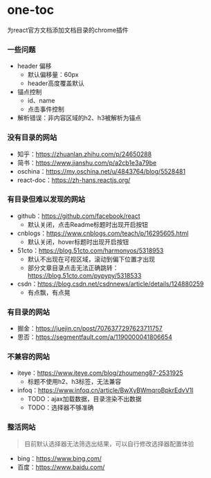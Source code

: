 # one-toc
为react官方文档添加文档目录的chrome插件

### 一些问题
- header 偏移
  - 默认偏移量：60px
  - header高度覆盖默认
- 锚点控制
  - id、name
  - 点击事件控制
- 解析错误：非内容区域的h2、h3被解析为锚点

### 没有目录的网站
- 知乎：https://zhuanlan.zhihu.com/p/24650288
- 简书：https://www.jianshu.com/p/a2cb1e3a79be
- oschina：https://my.oschina.net/u/4843764/blog/5528481
- react-doc：https://zh-hans.reactjs.org/

### 有目录但难以发现的网站
- github：https://github.com/facebook/react
  - 默认关闭，点击Readme标题时出现开启按钮
- cnblogs：https://www.cnblogs.com/teach/p/16295605.html
  - 默认关闭，hover标题时出现开启按钮
- 51cto：https://blog.51cto.com/harmonyos/5318953
  - 默认不出现在可视区域，滚动到偏下位置才出现
  - 部分文章目录点击无法正确跳转：https://blog.51cto.com/pypypy/5318533
- csdn：https://blog.csdn.net/csdnnews/article/details/124880259
  - 有点飘，有点晃

### 有目录的网站
- 掘金：https://juejin.cn/post/7076377297623711757
- 思否：https://segmentfault.com/a/1190000041806654

### 不兼容的网站
- iteye：https://www.iteye.com/blog/zhoumeng87-2531925
  - 标题不使用h2、h3标签，无法兼容
- infoq：https://www.infoq.cn/article/BwXyBWmqroBpkrEdvV1l
  - TODO：ajax加载数据，目录渲染不出数据
  - TODO：选择器不够准确

### 整活网站
> 目前默认选择器无法筛选出结果，可以自行修改选择器配置体验
- bing：https://www.bing.com/
- 百度：https://www.baidu.com/
